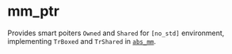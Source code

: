# mm_ptr

Provides smart poiters `Owned` and `Shared` for `[no_std]` environment,
implementing `TrBoxed` and `TrShared` in [`abs_mm`](https://crates.io/crates/abs_mm).